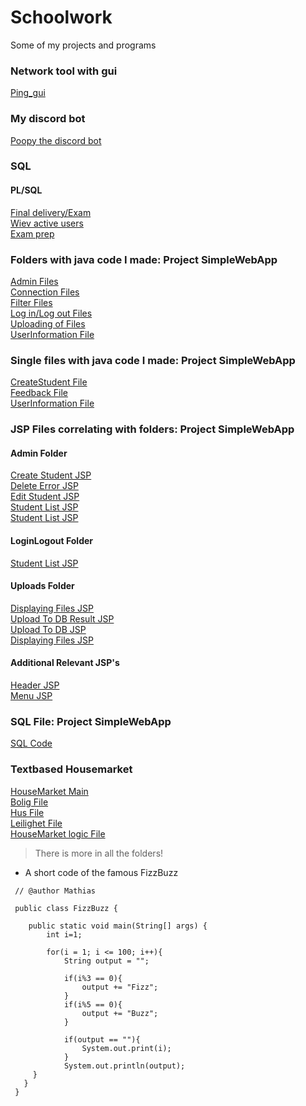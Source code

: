 # Schoolwork
Some of my projects and programs
### Network tool with gui
[Ping_gui](Python/in_development/ping_gui.py)
### My discord bot
[Poopy the discord bot](Python/in_development/poopy.py)

### SQL
#### PL/SQL
[Final delivery/Exam](SQL/IOBY3B_PKG%20BODY%20SKYNET.sql)&emsp;<br>
[Wiev active users](SQL/USERS-ACTIVE.sql)&emsp;<br>
[Exam prep](SQL/Eksamen.sql)&emsp;<br>

### Folders with java code I made: Project SimpleWebApp
[Admin Files](Java/SimpleWebApp/src/java/Admin)&emsp;<br>
[Connection Files](Java/SimpleWebApp/src/java/Connection)<br>
[Filter Files](Java/SimpleWebApp/src/java/Filter)<br>
[Log in/Log out Files](Java/SimpleWebApp/src/java/LoginLogout)<br>
[Uploading of Files](Java/SimpleWebApp/src/java/Uploads)<br>
[UserInformation File](Java/SimpleWebApp/src/java/User/UserInfoStud.java)<br>
### Single files with java code I made: Project SimpleWebApp
[CreateStudent File](Java/SimpleWebApp/src/java/Admin/CreateStudentServlet.java)<br>
[Feedback File](Java/SimpleWebApp/src/java/Feedback/Feedback.java)<br>
[UserInformation File](Java/SimpleWebApp/src/java/User/UserInfoStud.java)<br>

### JSP Files correlating with folders: Project SimpleWebApp
#### Admin Folder
[Create Student JSP](Java/SimpleWebApp/web/WEB-INF/views/createStudentView.jsp)<br>
[Delete Error JSP](Java/SimpleWebApp/web/WEB-INF/views/deleteStudentErrorView.jsp)<br>
[Edit Student JSP](Java/SimpleWebApp/web/WEB-INF/views/editStudentView.jsp)<br>
[Student List JSP](Java/SimpleWebApp/web/WEB-INF/views/studentsListView.jsp)<br>
[Student List JSP](Java/SimpleWebApp/web/WEB-INF/views/userInfoView.jsp)<br>
#### LoginLogout Folder
[Student List JSP](Java/SimpleWebApp/web/WEB-INF/views/loginView.jsp)<br>
#### Uploads Folder
[Displaying Files JSP](Java/SimpleWebApp/web/WEB-INF/views/files.jsp)<br>
[Upload To DB Result JSP](Java/SimpleWebApp/web/WEB-INF/views/uploadToDBResults.jsp)<br>
[Upload To DB JSP](Java/SimpleWebApp/web/WEB-INF/views/uploadToDB.jsp)<br>
[Displaying Files JSP](Java/SimpleWebApp/web/WEB-INF/views/files.jsp)<br>
#### Additional Relevant JSP's
[Header JSP](Java/SimpleWebApp/web/WEB-INF/views/_header.jsp)<br>
[Menu JSP](Java/SimpleWebApp/web/WEB-INF/views/_menu.jsp)<br>

### SQL File: Project SimpleWebApp
[SQL Code](SQL%20needed%20for%20Java.SimpleWebApp/skybase.sql)<br>

### Textbased Housemarket
[HouseMarket Main](Java/HusRevamp/Main.java)<br>
[Bolig File](Java/HusRevamp/Bolig.java)<br>
[Hus File](Java/HusRevamp/Hus.java)<br>
[Leilighet File](Java/HusRevamp/Leilighet.java)<br>
[HouseMarket logic File](Java/HusRevamp/BoligMarked.java)<br>
>There is more in all the folders!

* A short code of the famous FizzBuzz

```
 // @author Mathias
 
 public class FizzBuzz {

    public static void main(String[] args) {
        int i=1;
        
        for(i = 1; i <= 100; i++){
            String output = "";
            
            if(i%3 == 0){
                output += "Fizz";
            }
            if(i%5 == 0){
                output += "Buzz";
            }
            
            if(output == ""){
                System.out.print(i);
            }
            System.out.println(output);
     }
   }
 }
```
